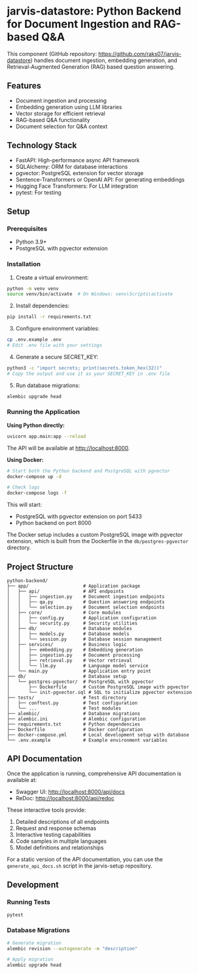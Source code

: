 # jarvis-datastore: Python Backend for Document Ingestion and RAG-based Q&A

This component (GitHub repository: <https://github.com/raks07/jarvis-datastore>) handles document ingestion, embedding generation, and Retrieval-Augmented Generation (RAG) based question answering.

## Features

- Document ingestion and processing
- Embedding generation using LLM libraries
- Vector storage for efficient retrieval
- RAG-based Q&A functionality
- Document selection for Q&A context

## Technology Stack

- FastAPI: High-performance async API framework
- SQLAlchemy: ORM for database interactions
- pgvector: PostgreSQL extension for vector storage
- Sentence-Transformers or OpenAI API: For generating embeddings
- Hugging Face Transformers: For LLM integration
- pytest: For testing

## Setup

### Prerequisites

- Python 3.9+
- PostgreSQL with pgvector extension

### Installation

1. Create a virtual environment:

```bash
python -m venv venv
source venv/bin/activate  # On Windows: venv\Scripts\activate
```

2. Install dependencies:

```bash
pip install -r requirements.txt
```

3. Configure environment variables:

```bash
cp .env.example .env
# Edit .env file with your settings
```

4. Generate a secure SECRET_KEY:

```bash
python3 -c "import secrets; print(secrets.token_hex(32))"
# Copy the output and use it as your SECRET_KEY in .env file
```

5. Run database migrations:

```bash
alembic upgrade head
```

### Running the Application

**Using Python directly:**

```bash
uvicorn app.main:app --reload
```

The API will be available at <http://localhost:8000>.

**Using Docker:**

```bash
# Start both the Python backend and PostgreSQL with pgvector
docker-compose up -d

# Check logs
docker-compose logs -f
```

This will start:

- PostgreSQL with pgvector extension on port 5433
- Python backend on port 8000

The Docker setup includes a custom PostgreSQL image with pgvector extension, which is built from the Dockerfile in the `db/postgres-pgvector` directory.

## Project Structure

```
python-backend/
├── app/                    # Application package
│   ├── api/                # API endpoints
│   │   ├── ingestion.py    # Document ingestion endpoints
│   │   ├── qa.py           # Question answering endpoints
│   │   └── selection.py    # Document selection endpoints
│   ├── core/               # Core modules
│   │   ├── config.py       # Application configuration
│   │   └── security.py     # Security utilities
│   ├── db/                 # Database modules
│   │   ├── models.py       # Database models
│   │   └── session.py      # Database session management
│   ├── services/           # Business logic
│   │   ├── embedding.py    # Embedding generation
│   │   ├── ingestion.py    # Document processing
│   │   ├── retrieval.py    # Vector retrieval
│   │   └── llm.py          # Language model service
│   └── main.py             # Application entry point
├── db/                     # Database setup
│   └── postgres-pgvector/  # PostgreSQL with pgvector
│       ├── Dockerfile      # Custom PostgreSQL image with pgvector
│       └── init-pgvector.sql # SQL to initialize pgvector extension
├── tests/                  # Test directory
│   ├── conftest.py         # Test configuration
│   └── ...                 # Test modules
├── alembic/                # Database migrations
├── alembic.ini             # Alembic configuration
├── requirements.txt        # Python dependencies
├── Dockerfile              # Docker configuration
├── docker-compose.yml      # Local development setup with database
└── .env.example            # Example environment variables
```

## API Documentation

Once the application is running, comprehensive API documentation is available at:

- Swagger UI: <http://localhost:8000/api/docs>
- ReDoc: <http://localhost:8000/api/redoc>

These interactive tools provide:

1. Detailed descriptions of all endpoints
2. Request and response schemas
3. Interactive testing capabilities
4. Code samples in multiple languages
5. Model definitions and relationships

For a static version of the API documentation, you can use the `generate_api_docs.sh` script in the jarvis-setup repository.

## Development

### Running Tests

```bash
pytest
```

### Database Migrations

```bash
# Generate migration
alembic revision --autogenerate -m "description"

# Apply migration
alembic upgrade head
```
